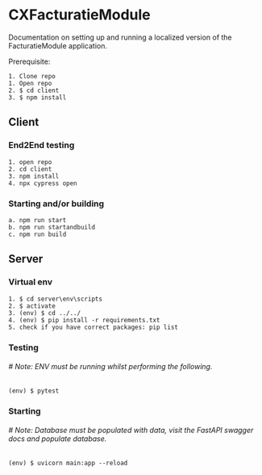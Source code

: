 # CXFacturatieModule
Documentation on setting up and running a localized version of the FacturatieModule application.

Prerequisite:

````
1. Clone repo
1. Open repo
2. $ cd client
3. $ npm install
````

## Client

### End2End testing

````
1. open repo
2. cd client
3. npm install
4. npx cypress open
````

### Starting and/or building

````
a. npm run start
b. npm run startandbuild
c. npm run build
````


## Server

### Virtual env

````
1. $ cd server\env\scripts
2. $ activate
3. (env) $ cd ../../
4. (env) $ pip install -r requirements.txt
5. check if you have correct packages: pip list
````

### Testing
 ###### # Note: ENV must be running whilst performing the following.

````
(env) $ pytest
````


### Starting
###### # Note: Database must be populated with data, visit the FastAPI swagger docs and populate database.

````
(env) $ uvicorn main:app --reload
````
